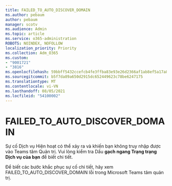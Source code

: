 ```yaml
---
title: FAILED_TO_AUTO_DISCOVER_DOMAIN
ms.author: pebaum
author: pebaum
manager: scotv
ms.audience: Admin
ms.topic: article
ms.service: o365-administration
ROBOTS: NOINDEX, NOFOLLOW
localization_priority: Priority
ms.collection: Adm_O365
ms.custom:
- "9001721"
- "3816"
ms.openlocfilehash: 59bbff5432ccefcb4fe3ffba83e93e26d2366af1ab8ef5a17a8294c1c5c0dfcb
ms.sourcegitcommit: b5f7da89a650d2915dc652449623c78be6247175
ms.translationtype: MT
ms.contentlocale: vi-VN
ms.lasthandoff: 08/05/2021
ms.locfileid: "54100002"
---
```

# <a name="failed_to_auto_discover_domain"></a>FAILED_TO_AUTO_DISCOVER_DOMAIN

Sự cố Dịch vụ Hiện hoạt có thể xảy ra và khiến bạn không truy nhập được vào Teams tâm Quản trị. Vui lòng kiểm tra Dấu **gạch ngang Trạng trạng Dịch vụ của bạn** để biết chi tiết.

Để biết các bước khắc phục sự cố chi tiết, hãy xem FAILED_TO_AUTO_DISCOVER_DOMAIN lỗi trong Microsoft Teams tâm quản trị.
